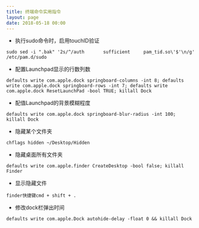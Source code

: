 ```yaml
---
title: 终端命令实用指令
layout: page
date: 2018-05-18 00:00
---
```


- 执行sudo命令时，启用touchID验证

```
sudo sed -i ".bak" '2s/^/auth       sufficient     pam_tid.so\'$'\n/g' /etc/pam.d/sudo
```

- 配置Launchpad显示的行数列数

```
defaults write com.apple.dock springboard-columns -int 8; defaults write com.apple.dock springboard-rows -int 7; defaults write com.apple.dock ResetLaunchPad -bool TRUE; killall Dock
```

- 配值Launchpad的背景模糊程度

```
defaults write com.apple.dock springboard-blur-radius -int 100; killall Dock
```

- 隐藏某个文件夹

```
chflags hidden ~/Desktop/Hidden
```

- 隐藏桌面所有文件夹

```
defaults write com.apple.finder CreateDesktop -bool false; killall Finder
```

- 显示隐藏文件

```
finder快捷键cmd + shift + .
```

- 修改dock栏弹出时间

```
defaults write com.apple.Dock autohide-delay -float 0 && killall Dock
```


